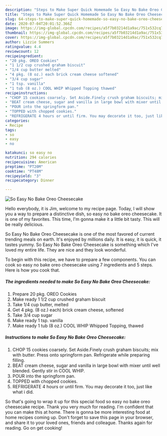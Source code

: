 ```yaml
---
description: "Steps to Make Super Quick Homemade So Easy No Bake Oreo Cheesecake"
title: "Steps to Make Super Quick Homemade So Easy No Bake Oreo Cheesecake"
slug: 64-steps-to-make-super-quick-homemade-so-easy-no-bake-oreo-cheesecake
date: 2020-07-04T20:01:52.366Z
image: https://img-global.cpcdn.com/recipes/a5f7b03214d1a9ac/751x532cq70/so-easy-no-bake-oreo-cheesecake-recipe-main-photo.jpg
thumbnail: https://img-global.cpcdn.com/recipes/a5f7b03214d1a9ac/751x532cq70/so-easy-no-bake-oreo-cheesecake-recipe-main-photo.jpg
cover: https://img-global.cpcdn.com/recipes/a5f7b03214d1a9ac/751x532cq70/so-easy-no-bake-oreo-cheesecake-recipe-main-photo.jpg
author: Lizzie Summers
ratingvalue: 4.4
reviewcount: 12
recipeingredient:
- "20 pkg. OREO Cookies"
- "1 1/2 cup crushed graham biscuit"
- "1/4 cup butter melted"
- "4 pkg. (8 oz.) each brick cream cheese softened"
- "3/4 cup sugar"
- "1 tsp. vanilla"
- "1 tub (8 oz.) COOL WHIP Whipped Topping thawed"
recipeinstructions:
- "CHOP 15 cookies coarsely. Set Aside.Finely crush graham biscuits; mix with butter. Press onto springform pan. Refrigerate while preparing filling."
- "BEAT cream cheese, sugar and vanilla in large bowl with mixer until well blended. Gently stir in COOL WHIP."
- "POUR into the springform pan."
- "TOPPED with chopped cookies."
- "REFRIGERATE 4 hours or until firm. You may decorate it too, just like what i did."
categories:
- Recipe
tags:
- so
- easy
- no

katakunci: so easy no 
nutrition: 294 calories
recipecuisine: American
preptime: "PT20M"
cooktime: "PT48M"
recipeyield: "3"
recipecategory: Dinner

---
```



![So Easy No Bake Oreo Cheesecake](https://img-global.cpcdn.com/recipes/a5f7b03214d1a9ac/751x532cq70/so-easy-no-bake-oreo-cheesecake-recipe-main-photo.jpg)

Hello everybody, it is Jim, welcome to my recipe page. Today, I will show you a way to prepare a distinctive dish, so easy no bake oreo cheesecake. It is one of my favorites. This time, I'm gonna make it a little bit tasty. This will be really delicious.

So Easy No Bake Oreo Cheesecake is one of the most favored of current trending meals on earth. It's enjoyed by millions daily. It is easy, it is quick, it tastes yummy. So Easy No Bake Oreo Cheesecake is something which I've loved my entire life. They are nice and they look wonderful.




To begin with this recipe, we have to prepare a few components. You can cook so easy no bake oreo cheesecake using 7 ingredients and 5 steps. Here is how you cook that.

<!--inarticleads1-->

##### The ingredients needed to make So Easy No Bake Oreo Cheesecake:

1. Prepare 20 pkg. OREO Cookies
1. Make ready 1 1/2 cup crushed graham biscuit
1. Take 1/4 cup butter, melted
1. Get 4 pkg. (8 oz.) each) brick cream cheese, softened
1. Take 3/4 cup sugar
1. Make ready 1 tsp. vanilla
1. Make ready 1 tub (8 oz.) COOL WHIP Whipped Topping, thawed




<!--inarticleads2-->

##### Instructions to make So Easy No Bake Oreo Cheesecake:

1. CHOP 15 cookies coarsely. Set Aside.Finely crush graham biscuits; mix with butter. Press onto springform pan. Refrigerate while preparing filling.
1. BEAT cream cheese, sugar and vanilla in large bowl with mixer until well blended. Gently stir in COOL WHIP.
1. POUR into the springform pan.
1. TOPPED with chopped cookies.
1. REFRIGERATE 4 hours or until firm. You may decorate it too, just like what i did.




So that's going to wrap it up for this special food so easy no bake oreo cheesecake recipe. Thank you very much for reading. I'm confident that you can make this at home. There is gonna be more interesting food at home recipes coming up. Don't forget to save this page in your browser, and share it to your loved ones, friends and colleague. Thanks again for reading. Go on get cooking!
